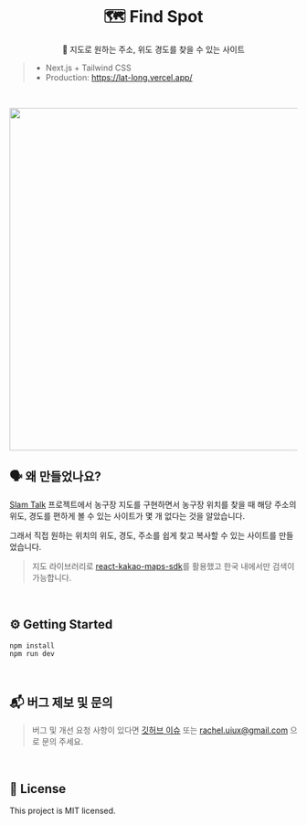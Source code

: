 <h1 align="middle">🗺️ Find Spot</h1>
<p align="middle">📍 지도로 원하는 주소, 위도 경도를 찾을 수 있는 사이트</p>

> - Next.js + Tailwind CSS
> - Production: https://lat-long.vercel.app/

<br />

<p align="middle">
  <img width="600px"  src="https://github.com/hi-rachel/lat-long/assets/103404125/2cb0209d-0f09-468f-a331-9165e5cf9f86">
</p>

## 🗣️ 왜 만들었나요?

<p><a href="https://github.com/SlamTalk/slam-talk-frontend" target="_blank">Slam Talk</a> 프로젝트에서 농구장 지도를 구현하면서 농구장 위치를 찾을 때 해당 주소의 위도, 경도를 편하게 볼 수 있는 사이트가 몇 개 없다는 것을 알았습니다. <br>

그래서 직접 원하는 위치의 위도, 경도, 주소를 쉽게 찾고 복사할 수 있는 사이트를 만들었습니다. <br>

> 지도 라이브러리로 <a href="https://react-kakao-maps-sdk.jaeseokim.dev/" target="_blank">react-kakao-maps-sdk</a>를 활용했고 한국 내에서만 검색이 가능합니다.

</p>

<br/>

## ⚙️ Getting Started

```bash
npm install
npm run dev
```

<br/>

## 📬 버그 제보 및 문의

> 버그 및 개선 요청 사항이 있다면 <a href="https://github.com/hi-rachel/lat-long/issues" target="_blank">깃허브 이슈</a> 또는 rachel.uiux@gmail.com 으로 문의 주세요.

<br/>

## 📝 License

This project is MIT licensed.
